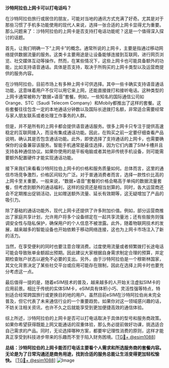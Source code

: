 **沙特阿拉伯上网卡可以打电话吗？**

在沙特阿拉伯旅行或居住的朋友，可能对当地的通讯方式充满了好奇。尤其是对于那些习惯了手机多功能使用的现代人来说，选择一张合适的上网卡显得尤为重要。那么问题来了：沙特阿拉伯的上网卡是否支持打电话功能呢？这是一个值得深入探讨的话题。

首先，让我们明确一下“上网卡”的概念。通常所说的上网卡，主要是指通过移动网络提供数据流量的服务。这类卡主要用途是让设备能够连接到互联网，进行网页浏览、社交媒体互动等操作。然而，在某些情况下，这些上网卡也可能具备额外的功能，比如支持语音通话。具体是否支持，取决于所购买的上网卡类型以及运营商提供的服务内容。

在沙特阿拉伯，目前市场上有多种上网卡可供选择。其中一些卡确实支持语音通话功能，这意味着用户不仅可以用它来上网，还能直接拨打和接听电话。这种类型的上网卡通常被称为“数据+语音”套餐。例如，一些知名的国际通信公司如Orange、STC（Saudi Telecom Company）和Mobily都推出了这样的套餐。这些套餐往往包含一定的本地通话分钟数以及国际长途拨打名额，非常适合需要经常与家人朋友联系或者处理工作事务的人群。

但是，并不是所有的上网卡都会提供语音通话服务。很多上网卡只专注于提供高速稳定的互联网接入，而没有集成通话功能。因此，在购买之前一定要仔细查看产品说明，确认其是否包含通话功能。此外，即使选择了支持通话的上网卡，也需要确保你的设备兼容该服务。智能手机通常是最佳选择，因为它们内置了SIM卡槽并且支持各种通信协议。如果你使用的是平板电脑或者其他非传统手机设备，则可能需要额外配置硬件才能实现通话功能。

接下来我们来看看沙特阿拉伯上网卡的价格和服务质量如何。总体而言，这里的通信市场竞争激烈，价格区间较为广泛。对于普通消费者而言，选择一款性价比高的上网卡至关重要。一般来说，“数据+语音”套餐的价格会略高于单纯的数据流量套餐，但考虑到额外的通话福利，这样的投资还是相当划算的。同时，各大运营商还会不定期推出促销活动，比如赠送额外流量、延长有效期等，这无疑增加了产品的吸引力。

除了基础的通话功能外，现代上网卡还提供了许多附加价值。例如，部分运营商推出了家庭共享计划，允许用户将多个设备绑定在一起共享流量池；还有些服务则强调安全性与隐私保护，确保用户的个人信息不被泄露。此外，随着物联网技术的发展，越来越多的智能设备也开始依赖于移动网络连接，这也为上网卡市场注入了新的活力。

当然，在享受便利的同时也要注意合理消费。过度使用流量或者频繁拨打长途电话可能会导致账单金额超出预期。因此建议大家根据自身需求制定合理的预算，并定期检查账户状态以避免不必要的支出。另外，由于沙特阿拉伯是一个穆斯林国家，其文化背景决定了某些社交平台或应用可能存在限制，因此在选择上网卡时也要充分考虑这一点。

最后值得一提的是，随着eSIM技术的普及，越来越多的人开始关注虚拟SIM卡的应用前景。相比于传统的实体SIM卡，eSIM具有体积小巧、灵活性强等特点，特别适合经常跨国旅行或更换目的地的用户。虽然目前eSIM在沙特阿拉伯尚未完全普及，但它代表了未来通信行业的一个重要趋势。如果你对这一领域感兴趣的话，不妨关注相关资讯，也许不久之后就能享受到更加便捷高效的通信体验。

综上所述，沙特阿拉伯的上网卡是否可以打电话取决于具体的型号和服务商政策。如果你希望获得既能上网又能通话的双重体验，那么务必提前做好功课，挑选适合自己需求的产品。同时，无论选择哪种方案，都要牢记理性消费的原则，这样才能真正享受到科技进步带来的乐趣而不至于陷入财务困境。[[TG💪+ @esim1088](https://t.me/s/esim1088)]

**总结：沙特阿拉伯的上网卡能否打电话主要看个人需求和所选服务商的套餐内容。无论是为了日常沟通还是商务用途，找到合适的服务总能让生活变得更加轻松愉快。** [[TG💪+ @esim1088](https://t.me/s/esim1088)] ![Image](https://i.postimg.cc/4NQfJmqS/Snipaste-2025-05-13-00-14-12.png)
